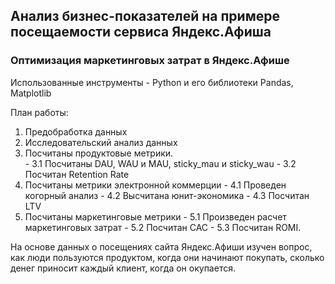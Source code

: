 ##  Анализ бизнес-показателей на примере посещаемости сервиса Яндекс.Афиша
 ### Оптимизация маркетинговых затрат в Яндекс.Афише  
  
  Использованные инструменты - Python и его библиотеки Pandas, Matplotlib  
  
   План работы:  
   1. Предобработка данных
   2. Исследовательский анализ данных
   3. Посчитаны продуктовые метрики.   
     - 3.1 Посчитаны DAU, WAU и MAU, sticky_mau и sticky_wau
     - 3.2 Посчитан Retention Rate
   4. Посчитаны метрики электронной коммерции
    - 4.1 Проведен когорный анализ
    - 4.2 Высчитана юнит-экономика
    - 4.3 Посчитан LTV
   5. Посчитаны маркетинговые метрики
    - 5.1 Произведен расчет маркетинговых затрат
    - 5.2 Посчитан САС
    - 5.3 Посчитан ROMI. 
    
   На основе данных о посещениях сайта Яндекс.Афиши изучен вопрос, 
   как люди пользуются продуктом, когда они начинают покупать, сколько денег приносит каждый клиент, когда он окупается.
